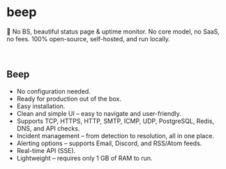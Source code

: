 # beep

🚨 No BS, beautiful status page & uptime monitor. No core model, no SaaS, no fees. 100% open-source, self-hosted, and run locally.

<br>

## Beep

- No configuration needed.
- Ready for production out of the box.
- Easy installation.
- Clean and simple UI – easy to navigate and user-friendly.
- Supports TCP, HTTPS, HTTP, SMTP, ICMP, UDP, PostgreSQL, Redis, DNS, and API checks.
- Incident management – from detection to resolution, all in one place.
- Alerting options – supports Email, Discord, and RSS/Atom feeds.
- Real-time API (SSE).
- Lightweight – requires only 1 GB of RAM to run.
